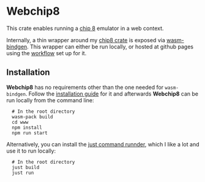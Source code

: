 # Webchip8

This crate enables running a [chip 8](https://en.wikipedia.org/wiki/CHIP-8) emulator in a web context.

Internally, a thin wrapper around my [chip8 crate](https://github.com/DerLando/chip8) is exposed via [wasm-bindgen](https://github.com/rustwasm/wasm-bindgen). This wrapper can either be run locally, or hosted at github pages using the [workflow](https://github.com/DerLando/webchip8/blob/main/.github/workflows/deploy_to_pages.yml) set up for it.

## Installation

**Webchip8** has no requirements other than the one needed for `wasm-bindgen`. Follow the [installation guide](https://rustwasm.github.io/docs/book/game-of-life/setup.html) for it and afterwards **Webchip8** can be run locally from the command line:

```shell
  # In the root directory
  wasm-pack build
  cd www
  npm install
  npm run start
```

Alternatively, you can install the [just command runnder](https://github.com/casey/just), which I like a lot and use it to run locally:

```shell
  # In the root directory
  just build
  just run
```